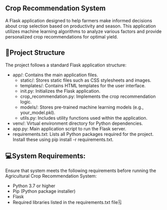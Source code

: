 ##                                   Crop Recommendation System
A Flask application designed to help farmers make informed decisions about crop selection based on productivity and season. This application utilizes machine learning algorithms to analyze various factors and provide personalized crop recommendations for optimal yield.


## 🚀Project Structure
The project follows a standard Flask application structure:

 - app/: Contains the main application files.
   - static/: Stores static files such as CSS stylesheets and images.
   - templates/: Contains HTML templates for the user interface.
   - init.py: Initializes the Flask application.
   - crop_recommendation.py: Implements the crop recommendation logic.
   - models/: Stores pre-trained machine learning models (e.g., your_model.pkl).
   - utils.py: Includes utility functions used within the application.
 - venv/: Virtual environment directory for Python dependencies.
 - app.py: Main application script to run the Flask server.
 - requirements.txt: Lists all Python packages required for the project. Install these using pip install -r requirements.txt.


## 💻System Requirements:

Ensure that system meets the following requirements before running the Agricultural Crop Recommendation System:

*   Python 3.7 or higher 
*   Pip (Python package installer) 
*   Flask 
*   Required libraries listed in the requirements.txt file🗒️
